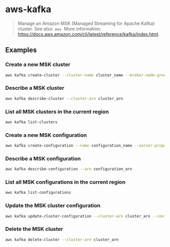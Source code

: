 # aws-kafka

> Manage an Amazon MSK (Managed Streaming for Apache Kafka) cluster. See also: `aws`. More information: <https://docs.aws.amazon.com/cli/latest/reference/kafka/index.html>.

## Examples

### Create a new MSK cluster

```bash
aws kafka create-cluster --cluster-name cluster_name --broker-node-group-info instanceType=instance_type,clientSubnets=subnet_id1 subnet_id2 ... --kafka-version version --number-of-broker-nodes number
```

### Describe a MSK cluster

```bash
aws kafka describe-cluster --cluster-arn cluster_arn
```

### List all MSK clusters in the current region

```bash
aws kafka list-clusters
```

### Create a new MSK configuration

```bash
aws kafka create-configuration --name configuration_name --server-properties file://path/to/configuration_file.txt
```

### Describe a MSK configuration

```bash
aws kafka describe-configuration --arn configuration_arn
```

### List all MSK configurations in the current region

```bash
aws kafka list-configurations
```

### Update the MSK cluster configuration

```bash
aws kafka update-cluster-configuration --cluster-arn cluster_arn --configuration-info arn=configuration_arn,revision=configuration_revision
```

### Delete the MSK cluster

```bash
aws kafka delete-cluster --cluster-arn cluster_arn
```
